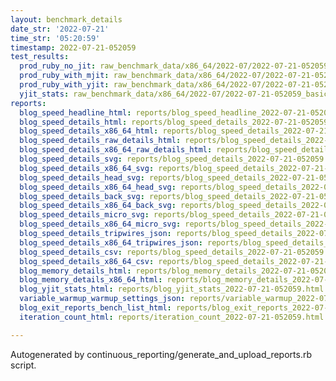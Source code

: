 ```yaml
---
layout: benchmark_details
date_str: '2022-07-21'
time_str: '05:20:59'
timestamp: 2022-07-21-052059
test_results:
  prod_ruby_no_jit: raw_benchmark_data/x86_64/2022-07/2022-07-21-052059_basic_benchmark_prod_ruby_no_jit.json
  prod_ruby_with_mjit: raw_benchmark_data/x86_64/2022-07/2022-07-21-052059_basic_benchmark_prod_ruby_with_mjit.json
  prod_ruby_with_yjit: raw_benchmark_data/x86_64/2022-07/2022-07-21-052059_basic_benchmark_prod_ruby_with_yjit.json
  yjit_stats: raw_benchmark_data/x86_64/2022-07/2022-07-21-052059_basic_benchmark_yjit_stats.json
reports:
  blog_speed_headline_html: reports/blog_speed_headline_2022-07-21-052059.html
  blog_speed_details_html: reports/blog_speed_details_2022-07-21-052059.html
  blog_speed_details_x86_64_html: reports/blog_speed_details_2022-07-21-052059.x86_64.html
  blog_speed_details_raw_details_html: reports/blog_speed_details_2022-07-21-052059.raw_details.html
  blog_speed_details_x86_64_raw_details_html: reports/blog_speed_details_2022-07-21-052059.x86_64.raw_details.html
  blog_speed_details_svg: reports/blog_speed_details_2022-07-21-052059.svg
  blog_speed_details_x86_64_svg: reports/blog_speed_details_2022-07-21-052059.x86_64.svg
  blog_speed_details_head_svg: reports/blog_speed_details_2022-07-21-052059.head.svg
  blog_speed_details_x86_64_head_svg: reports/blog_speed_details_2022-07-21-052059.x86_64.head.svg
  blog_speed_details_back_svg: reports/blog_speed_details_2022-07-21-052059.back.svg
  blog_speed_details_x86_64_back_svg: reports/blog_speed_details_2022-07-21-052059.x86_64.back.svg
  blog_speed_details_micro_svg: reports/blog_speed_details_2022-07-21-052059.micro.svg
  blog_speed_details_x86_64_micro_svg: reports/blog_speed_details_2022-07-21-052059.x86_64.micro.svg
  blog_speed_details_tripwires_json: reports/blog_speed_details_2022-07-21-052059.tripwires.json
  blog_speed_details_x86_64_tripwires_json: reports/blog_speed_details_2022-07-21-052059.x86_64.tripwires.json
  blog_speed_details_csv: reports/blog_speed_details_2022-07-21-052059.csv
  blog_speed_details_x86_64_csv: reports/blog_speed_details_2022-07-21-052059.x86_64.csv
  blog_memory_details_html: reports/blog_memory_details_2022-07-21-052059.html
  blog_memory_details_x86_64_html: reports/blog_memory_details_2022-07-21-052059.x86_64.html
  blog_yjit_stats_html: reports/blog_yjit_stats_2022-07-21-052059.html
  variable_warmup_warmup_settings_json: reports/variable_warmup_2022-07-21-052059.warmup_settings.json
  blog_exit_reports_bench_list_html: reports/blog_exit_reports_2022-07-21-052059.bench_list.html
  iteration_count_html: reports/iteration_count_2022-07-21-052059.html

---
```

Autogenerated by continuous_reporting/generate_and_upload_reports.rb script.
